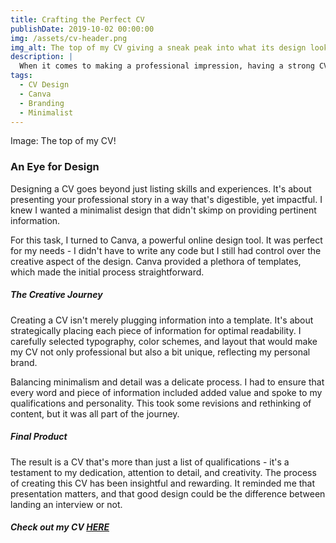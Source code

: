 ```yaml
---
title: Crafting the Perfect CV
publishDate: 2019-10-02 00:00:00
img: /assets/cv-header.png
img_alt: The top of my CV giving a sneak peak into what its design looks like
description: |
  When it comes to making a professional impression, having a strong CV is key. However, creating one that is both informative and visually appealing can be quite a challenge. This process became my next project: crafting a CV that showcases my skills, experience, and personality.
tags:
  - CV Design
  - Canva
  - Branding
  - Minimalist
---
```


Image: The top of my CV!

### An Eye for Design

Designing a CV goes beyond just listing skills and experiences. It's about presenting your professional story in a way that's digestible, yet impactful. I knew I wanted a minimalist design that didn't skimp on providing pertinent information.

For this task, I turned to Canva, a powerful online design tool. It was perfect for my needs - I didn't have to write any code but I still had control over the creative aspect of the design. Canva provided a plethora of templates, which made the initial process straightforward.

##### The Creative Journey

Creating a CV isn't merely plugging information into a template. It's about strategically placing each piece of information for optimal readability. I carefully selected typography, color schemes, and layout that would make my CV not only professional but also a bit unique, reflecting my personal brand.

Balancing minimalism and detail was a delicate process. I had to ensure that every word and piece of information included added value and spoke to my qualifications and personality. This took some revisions and rethinking of content, but it was all part of the journey.

##### Final Product

The result is a CV that's more than just a list of qualifications - it's a testament to my dedication, attention to detail, and creativity. The process of creating this CV has been insightful and rewarding. It reminded me that presentation matters, and that good design could be the difference between landing an interview or not.

##### Check out my CV <a href="/cv">HERE</a>
